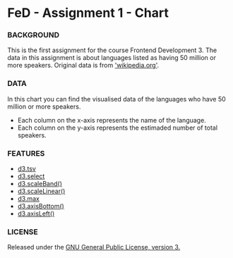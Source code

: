# FeD - Assignment 1 - Chart

### BACKGROUND
This is the first assignment for the course Frontend Development 3.
The data in this assignment is about languages listed as having 50 million or more speakers. Original data is from ['wikipedia.org'](https://en.wikipedia.org/wiki/List_of_languages_by_total_number_of_speakers).

### DATA
In this chart you can find the visualised data of the languages who have 50 million or more speakers.

* Each column on the x-axis represents the name of the language.
* Each column on the y-axis represents the estimaded number of total speakers.

### FEATURES
* [d3.tsv](https://github.com/d3/d3-request#tsv)
* [d3.select](https://github.com/d3/d3-selection#select)
* [d3.scaleBand()](https://github.com/d3/d3-scale#scaleBand)
* [d3.scaleLinear()](https://github.com/d3/d3-scale#scaleLinear)
* [d3.max](https://github.com/d3/d3-array#max)
* [d3.axisBottom()](https://github.com/d3/d3-axis#axisBottom)
* [d3.axisLeft()](https://github.com/d3/d3-axis#axisLeft)

### LICENSE
Released under the [GNU General Public License, version 3.](https://opensource.org/licenses/GPL-3.0)
